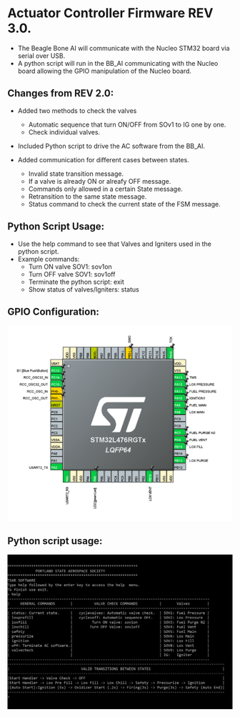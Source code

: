 # Actuator Controller Firmware REV 3.0.
- The Beagle Bone AI will communicate with the Nucleo STM32 board via serial over USB. 
- A python script will run in the BB_AI communicating with the Nucleo board allowing the GPIO manipulation of the Nucleo board.

## Changes from REV 2.0:
- Added two methods to check the valves 
	- Automatic sequence that turn ON/OFF from SOv1 to IG one by one.
	- Check individual valves.

- Included Python script to drive the AC software from the BB_AI.
- Added communication for different cases between states.
	- Invalid state transition message.
	- If a valve is already ON or alreafy OFF message.
	- Commands only allowed in a certain State message.
	- Retransition to the same state message.
	- Status command to check the current state of the FSM message.
		
## Python Script Usage:
   - Use the help command to see that Valves and Igniters used in the python script.
   - Example commands:
        - Turn ON valve SOV1: sov1on
        - Turn OFF valve SOV1: sov1off
        - Terminate the python script: exit
		- Show status of valves/Igniters: status

 ## GPIO Configuration:
 
  <img src="images/AC_rev3.0.PNG" width= "600">
              
 
 ## Python script usage:
 
  <img src="images/script.PNG" width= "600">
  
 
 
